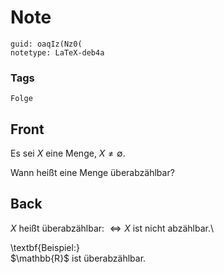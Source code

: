 # Note
```
guid: oaqIz(Nz0(
notetype: LaTeX-deb4a
```

### Tags
```
Folge
```

## Front
Es sei $X$ eine Menge, $X \neq \emptyset$.<div>
</div><div>Wann heißt eine Menge überabzählbar?</div>

## Back
$X$ heißt überabzählbar: $\Longleftrightarrow X$ ist nicht abzählbar.\\<div>
</div><div><div>\textbf{Beispiel:}</div><div>
</div><div>$\mathbb{R}$ ist überabzählbar.</div></div>
